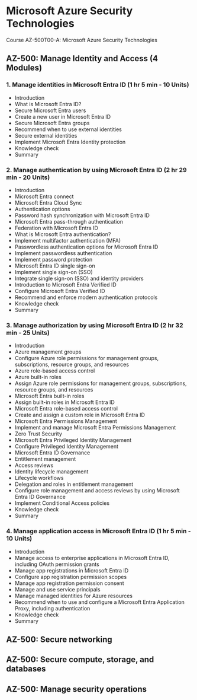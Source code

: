 # Microsoft Azure Security Technologies
Course AZ-500T00-A: Microsoft Azure Security Technologies 

## AZ-500: Manage Identity and Access (4 Modules)
### 1. Manage identities in Microsoft Entra ID (1 hr 5 min - 10 Units)
- Introduction
- What is Microsoft Entra ID?
- Secure Microsoft Entra users
- Create a new user in Microsoft Entra ID
- Secure Microsoft Entra groups
- Recommend when to use external identities
- Secure external identities
- Implement Microsoft Entra Identity protection
- Knowledge check
- Summary

### 2. Manage authentication by using Microsoft Entra ID (2 hr 29 min - 20 Units)

- Introduction
- Microsoft Entra connect
- Microsoft Entra Cloud Sync
- Authentication options
- Password hash synchronization with Microsoft Entra ID
- Microsoft Entra pass-through authentication
- Federation with Microsoft Entra ID
- What is Microsoft Entra authentication?
- Implement multifactor authentication (MFA)
- Passwordless authentication options for Microsoft Entra ID
- Implement passwordless authentication
- Implement password protection
- Microsoft Entra ID single sign-on
- Implement single sign-on (SSO)
- Integrate single sign-on (SSO) and identity providers
- Introduction to Microsoft Entra Verified ID
- Configure Microsoft Entra Verified ID
- Recommend and enforce modern authentication protocols
- Knowledge check
- Summary

### 3. Manage authorization by using Microsoft Entra ID (2 hr 32 min - 25 Units)

- Introduction
- Azure management groups
- Configure Azure role permissions for management groups, subscriptions, resource groups, and resources
- Azure role-based access control
- Azure built-in roles
- Assign Azure role permissions for management groups, subscriptions, resource groups, and resources
- Microsoft Entra built-in roles
- Assign built-in roles in Microsoft Entra ID
- Microsoft Entra role-based access control
- Create and assign a custom role in Microsoft Entra ID
- Microsoft Entra Permissions Management
- Implement and manage Microsoft Entra Permissions Management
- Zero Trust Security
- Microsoft Entra Privileged Identity Management
- Configure Privileged Identity Management
- Microsoft Entra ID Governance
- Entitlement management
- Access reviews
- Identity lifecycle management
- Lifecycle workflows
- Delegation and roles in entitlement management
- Configure role management and access reviews by using Microsoft Entra ID Governance
- Implement Conditional Access policies
- Knowledge check
- Summary

### 4. Manage application access in Microsoft Entra ID (1 hr 5 min - 10 Units)
- Introduction
- Manage access to enterprise applications in Microsoft Entra ID, including OAuth permission grants
- Manage app registrations in Microsoft Entra ID
- Configure app registration permission scopes
- Manage app registration permission consent
- Manage and use service principals
- Manage managed identities for Azure resources
- Recommend when to use and configure a Microsoft Entra Application Proxy, including authentication
- Knowledge check
- Summary

## AZ-500: Secure networking
## AZ-500: Secure compute, storage, and databases
## AZ-500: Manage security operations